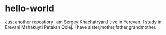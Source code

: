# hello-world
Just another repostiory
I am Sergey Khachatryan.I Live in Yerevan.
I study in Erevani Mshakuyti Petakan Qolej.
I have sister,mother,father,grandmother.



